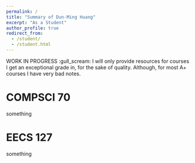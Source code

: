```yaml
---
permalink: /
title: "Summary of Dun-Ming Huang"
excerpt: "As a Student"
author_profile: true
redirect_from: 
  - /student/
  - /student.html
---
```

WORK IN PROGRESS :gull_scream:
I will only provide resources for courses I get an exceptional grade in, for the sake of quality.
Although, for most A+ courses I have very bad notes.

COMPSCI 70
======
something

EECS 127
======
something

